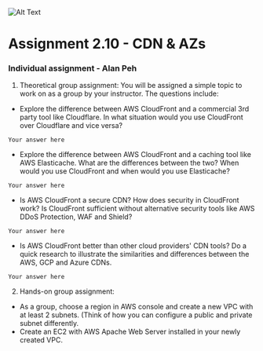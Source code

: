 ![Alt Text](https://github.com/lann87/cloud_infra_eng_ntu_coursework_alanp/blob/main/.misc/ntu_logo.png)
# Assignment 2.10 - CDN & AZs
### Individual assignment - Alan Peh

1. Theoretical group assignment:
You will be assigned a simple topic to work on as a group by your instructor. The questions include:

- Explore the difference between AWS CloudFront and a commercial 3rd party tool like Cloudflare. In what situation would you use CloudFront over Cloudflare and vice versa?

```
Your answer here
```

- Explore the difference between AWS CloudFront and a caching tool like AWS Elasticache. What are the differences between the two? When would you use CloudFront and when would you use Elasticache?


```
Your answer here
```

- Is AWS CloudFront a secure CDN? How does security in CloudFront work? Is CloudFront sufficient without alternative security tools like AWS DDoS Protection, WAF and Shield?


```
Your answer here
```

- Is AWS CloudFront better than other cloud providers' CDN tools? Do a quick research to illustrate the similarities and differences between the AWS, GCP and Azure CDNs.


```
Your answer here
```

2. Hands-on group assignment:
- As a group, choose a region in AWS console and create a new VPC with at least 2 subnets. (Think of how you can configure a public and private subnet differently.
- Create an EC2 with AWS Apache Web Server installed in your newly created VPC.